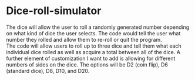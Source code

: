 # Dice-roll-simulator
The dice will allow the user to roll a randomly generated number depending on what kind of dice the user selects. The code would tell the user what number they rolled and allow them to re-roll or quit the program.  
The code will allow users to roll up to three dice and tell them  what each individual dice rolled as well as acquire a total between all of the dice.
A further element of customization I want to add is allowing for different numbers of sides on the dice. The options will be D2 (coin flip), D6 (standard dice), D8, D10, and D20.
